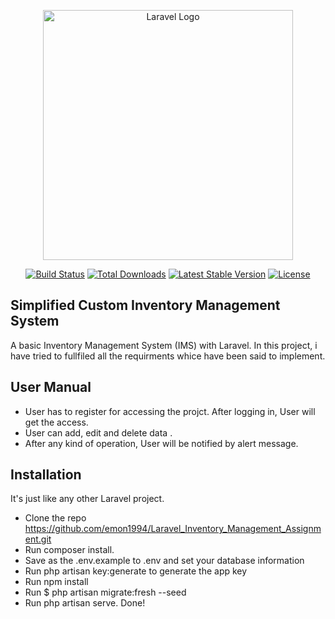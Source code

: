 <p align="center"><a href="https://laravel.com" target="_blank"><img src="https://raw.githubusercontent.com/laravel/art/master/logo-lockup/5%20SVG/2%20CMYK/1%20Full%20Color/laravel-logolockup-cmyk-red.svg" width="400" alt="Laravel Logo"></a></p>

<p align="center">
<a href="https://github.com/laravel/framework/actions"><img src="https://github.com/laravel/framework/workflows/tests/badge.svg" alt="Build Status"></a>
<a href="https://packagist.org/packages/laravel/framework"><img src="https://img.shields.io/packagist/dt/laravel/framework" alt="Total Downloads"></a>
<a href="https://packagist.org/packages/laravel/framework"><img src="https://img.shields.io/packagist/v/laravel/framework" alt="Latest Stable Version"></a>
<a href="https://packagist.org/packages/laravel/framework"><img src="https://img.shields.io/packagist/l/laravel/framework" alt="License"></a>
</p>

## Simplified Custom Inventory Management System
A basic Inventory Management System (IMS) with Laravel. In this project, i have tried to fullfiled all the requirments whice have been said to implement. 

## User Manual
* User has to register for accessing the projct. After logging in, User will get the access.
* User can add, edit and delete data . 
* After any kind of operation, User will be notified by alert message.



## Installation
It's just like any other Laravel project.

* Clone the repo https://github.com/emon1994/Laravel_Inventory_Management_Assignment.git
* Run composer install.
* Save as the .env.example to .env and set your database information
* Run  php artisan key:generate to generate the app key
* Run npm install
* Run $ php artisan migrate:fresh --seed
* Run php artisan serve.
  Done!
